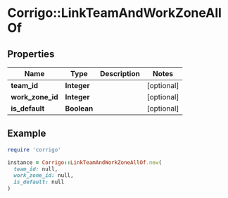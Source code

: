 # Corrigo::LinkTeamAndWorkZoneAllOf

## Properties

| Name | Type | Description | Notes |
| ---- | ---- | ----------- | ----- |
| **team_id** | **Integer** |  | [optional] |
| **work_zone_id** | **Integer** |  | [optional] |
| **is_default** | **Boolean** |  | [optional] |

## Example

```ruby
require 'corrigo'

instance = Corrigo::LinkTeamAndWorkZoneAllOf.new(
  team_id: null,
  work_zone_id: null,
  is_default: null
)
```

